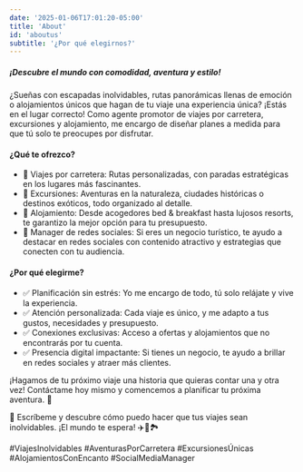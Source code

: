 ```yaml
---
date: '2025-01-06T17:01:20-05:00'
title: 'About'
id: 'aboutus'
subtitle: '¿Por qué elegirnos?'
---
```


##### ¡Descubre el mundo con comodidad, aventura y estilo!


¿Sueñas con escapadas inolvidables, rutas panorámicas llenas de emoción o alojamientos únicos que hagan de tu viaje una experiencia única? 
¡Estás en el lugar correcto! Como agente promotor de viajes por carretera, excursiones y alojamiento, me encargo de diseñar planes a medida para que tú solo te preocupes por disfrutar.


#### ¿Qué te ofrezco?
- 🚗 Viajes por carretera: Rutas personalizadas, con paradas estratégicas en los lugares más fascinantes.
- 🌄 Excursiones: Aventuras en la naturaleza, ciudades históricas o destinos exóticos, todo organizado al detalle.
- 🏨 Alojamiento: Desde acogedores bed & breakfast hasta lujosos resorts, te garantizo la mejor opción para tu presupuesto.
- 📱 Manager de redes sociales: Si eres un negocio turístico, te ayudo a destacar en redes sociales con contenido atractivo y estrategias que conecten con tu audiencia.

#### ¿Por qué elegirme?
- ✅ Planificación sin estrés: Yo me encargo de todo, tú solo relájate y vive la experiencia.
- ✅ Atención personalizada: Cada viaje es único, y me adapto a tus gustos, necesidades y presupuesto.
- ✅ Conexiones exclusivas: Acceso a ofertas y alojamientos que no encontrarás por tu cuenta.
- ✅ Presencia digital impactante: Si tienes un negocio, te ayudo a brillar en redes sociales y atraer más clientes.
    

¡Hagamos de tu próximo viaje una historia que quieras contar una y otra vez! Contáctame hoy mismo y comencemos a planificar tu próxima aventura. 🌟

📩 Escríbeme y descubre cómo puedo hacer que tus viajes sean inolvidables. ¡El mundo te espera! ✈️🚗🏞️


#ViajesInolvidables 
#AventurasPorCarretera 
#ExcursionesÚnicas 
#AlojamientosConEncanto 
#SocialMediaManager
